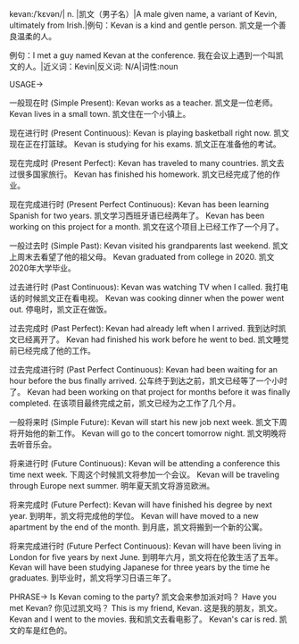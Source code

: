 kevan:/ˈkɛvən/| n. |凯文（男子名）|A male given name, a variant of Kevin, ultimately from Irish.|例句：Kevan is a kind and gentle person. 凯文是一个善良温柔的人。

例句：I met a guy named Kevan at the conference. 我在会议上遇到一个叫凯文的人。|近义词：Kevin|反义词: N/A|词性:noun


USAGE->

一般现在时 (Simple Present):
Kevan works as a teacher. 凯文是一位老师。
Kevan lives in a small town. 凯文住在一个小镇上。

现在进行时 (Present Continuous):
Kevan is playing basketball right now. 凯文现在正在打篮球。
Kevan is studying for his exams. 凯文正在准备他的考试。

现在完成时 (Present Perfect):
Kevan has traveled to many countries. 凯文去过很多国家旅行。
Kevan has finished his homework. 凯文已经完成了他的作业。

现在完成进行时 (Present Perfect Continuous):
Kevan has been learning Spanish for two years. 凯文学习西班牙语已经两年了。
Kevan has been working on this project for a month.  凯文在这个项目上已经工作了一个月了。

一般过去时 (Simple Past):
Kevan visited his grandparents last weekend. 凯文上周末去看望了他的祖父母。
Kevan graduated from college in 2020. 凯文2020年大学毕业。

过去进行时 (Past Continuous):
Kevan was watching TV when I called. 我打电话的时候凯文正在看电视。
Kevan was cooking dinner when the power went out. 停电时，凯文正在做饭。

过去完成时 (Past Perfect):
Kevan had already left when I arrived. 我到达时凯文已经离开了。
Kevan had finished his work before he went to bed. 凯文睡觉前已经完成了他的工作。

过去完成进行时 (Past Perfect Continuous):
Kevan had been waiting for an hour before the bus finally arrived. 公车终于到达之前，凯文已经等了一个小时了。
Kevan had been working on that project for months before it was finally completed. 在该项目最终完成之前，凯文已经为之工作了几个月。

一般将来时 (Simple Future):
Kevan will start his new job next week. 凯文下周将开始他的新工作。
Kevan will go to the concert tomorrow night. 凯文明晚将去听音乐会。

将来进行时 (Future Continuous):
Kevan will be attending a conference this time next week.  下周这个时候凯文将参加一个会议。
Kevan will be traveling through Europe next summer. 明年夏天凯文将游览欧洲。

将来完成时 (Future Perfect):
Kevan will have finished his degree by next year. 到明年，凯文将完成他的学位。
Kevan will have moved to a new apartment by the end of the month. 到月底，凯文将搬到一个新的公寓。

将来完成进行时 (Future Perfect Continuous):
Kevan will have been living in London for five years by next June. 到明年六月，凯文将在伦敦生活了五年。
Kevan will have been studying Japanese for three years by the time he graduates. 到毕业时，凯文将学习日语三年了。

PHRASE->
Is Kevan coming to the party? 凯文会来参加派对吗？
Have you met Kevan? 你见过凯文吗？
This is my friend, Kevan. 这是我的朋友，凯文。
Kevan and I went to the movies. 我和凯文去看电影了。
Kevan's car is red. 凯文的车是红色的。
